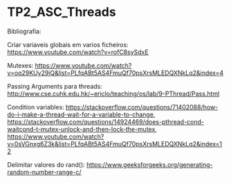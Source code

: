 # TP2_ASC_Threads

Bibliografia:

Criar variaveis globais em varios ficheiros: https://www.youtube.com/watch?v=rofC8sySdxE

Mutexes: https://www.youtube.com/watch?v=oq29KUy29iQ&list=PLfqABt5AS4FmuQf70psXrsMLEDQXNkLq2&index=4

Passing Arguments para threads: http://www.cse.cuhk.edu.hk/~ericlo/teaching/os/lab/9-PThread/Pass.html

Condition variables: https://stackoverflow.com/questions/71402088/how-do-i-make-a-thread-wait-for-a-variable-to-change, https://stackoverflow.com/questions/14924469/does-pthread-cond-waitcond-t-mutex-unlock-and-then-lock-the-mutex, https://www.youtube.com/watch?v=0sVGnxg6Z3k&list=PLfqABt5AS4FmuQf70psXrsMLEDQXNkLq2&index=12

Delimitar valores do rand(): https://www.geeksforgeeks.org/generating-random-number-range-c/